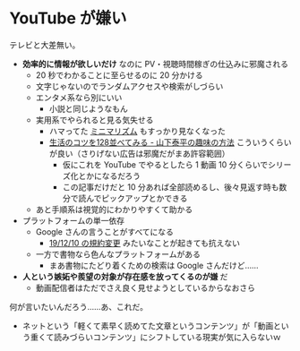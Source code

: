 # YouTube が嫌い
テレビと大差無い。

- **効率的に情報が欲しいだけ** なのに PV・視聴時間稼ぎの仕込みに邪魔される
  - 20 秒でわかることに至らせるのに 20 分かける
  - 文字じゃないのでランダムアクセスや検索がしづらい
  - エンタメ系なら別にいい
    - 小説と同じようなもん
  - 実用系でやられると見る気失せる
    - ハマってた [ミニマリズム](https://www.youtube.com/results?search_query=%23%E3%83%9F%E3%83%8B%E3%83%9E%E3%83%AA%E3%82%B9%E3%83%88&sp=CAI%253D) もすっかり見なくなった
    - [生活のコツを128並べてみる - 山下泰平の趣味の方法](http://cocolog-nifty.hatenablog.com/entry/2018/11/30/172400) こういうくらいが良い（さりげない広告は邪魔だがまあ許容範囲）
      - 仮にこれを YouTube でやるとしたら 1 動画 10 分くらいでシリーズ化とかになるだろう
      - この記事だけだと 10 分あれば全部読めるし、後々見返す時も数分で読んでピックアップとかできる
  - あと手順系は視覚的にわかりやすくて助かる
- プラットフォームの単一依存
  - Google さんの言うことがすべてになる
    - [19/12/10 の規約変更](https://www.itmedia.co.jp/news/articles/1911/11/news070.html) みたいなことが起きても抗えない
  - 一方で書物なら色んなプラットフォームがある
    - まあ書物にたどり着くための検索は Google さんだけど……
- **人という嫉妬や羨望の対象が存在感を放ってくるのが嫌** だ
  - 動画配信者はただでさえ良く見せようとしているからなおさら

何が言いたいんだろう……あ、これだ。

- ネットという「軽くて素早く読めてた文章というコンテンツ」が「動画という重くて読みづらいコンテンツ」にシフトしている現実が気に入らないｗ

